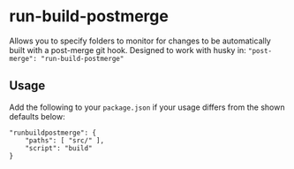 # run-build-postmerge
Allows you to specify folders to monitor for changes to be automatically built with a post-merge git hook.
Designed to work with husky in:
`"post-merge": "run-build-postmerge"`

## Usage
Add the following to your `package.json` if your usage differs from the shown defaults below:
```
"runbuildpostmerge": {
    "paths": [ "src/" ],
    "script": "build"
}
```
